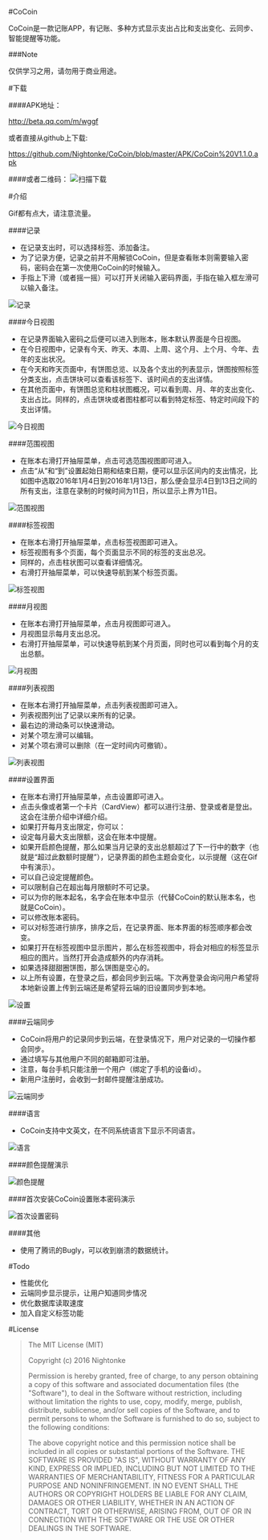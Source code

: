 #CoCoin

CoCoin是一款记账APP，有记账、多种方式显示支出占比和支出变化、云同步、智能提醒等功能。

###Note

仅供学习之用，请勿用于商业用途。

#下载

####APK地址：

http://beta.qq.com/m/wggf

或者直接从github上下载:

https://github.com/Nightonke/CoCoin/blob/master/APK/CoCoin%20V1.1.0.apk

####或者二维码：
![扫描下载](https://github.com/Nightonke/CoCoin/blob/master/APK/CoCoin%20V1.1.0.jpg)

#介绍

Gif都有点大，请注意流量。

####记录

 - 在记录支出时，可以选择标签、添加备注。
 - 为了记录方便，记录之前并不用解锁CoCoin，但是查看账本则需要输入密码，密码会在第一次使用CoCoin的时候输入。
 - 手指上下滑（或者摇一摇）可以打开关闭输入密码界面，手指在输入框左滑可以输入备注。

![记录](https://github.com/Nightonke/CoCoin/blob/master/Gif/%E8%AE%B0%E5%BD%95.gif)

####今日视图

 - 在记录界面输入密码之后便可以进入到账本，账本默认界面是今日视图。
 - 在今日视图中，记录有今天、昨天、本周、上周、这个月、上个月、今年、去年的支出状况。
 - 在今天和昨天页面中，有饼图总览、以及各个支出的列表显示，饼图按照标签分类支出，点击饼块可以查看该标签下、该时间点的支出详情。
 - 在其他页面中，有饼图总览和柱状图概况，可以看到周、月、年的支出变化、支出占比。同样的，点击饼块或者图柱都可以看到特定标签、特定时间段下的支出详情。

![今日视图](https://github.com/Nightonke/CoCoin/blob/master/Gif/%E4%BB%8A%E6%97%A5%E8%A7%86%E5%9B%BE.gif)

####范围视图

 - 在账本右滑打开抽屉菜单，点击可选范围视图即可进入。
 - 点击“从”和“到”设置起始日期和结束日期，便可以显示区间内的支出情况，比如图中选取2016年1月4日到2016年1月13日，那么便会显示4日到13日之间的所有支出，注意在录制的时候时间为11日，所以显示上界为11日。

![范围视图](https://github.com/Nightonke/CoCoin/blob/master/Gif/%E8%8C%83%E5%9B%B4%E8%A7%86%E5%9B%BE.gif)

####标签视图

 - 在账本右滑打开抽屉菜单，点击标签视图即可进入。
 - 标签视图有多个页面，每个页面显示不同的标签的支出总况。
 - 同样的，点击柱状图可以查看详细情况。
 - 右滑打开抽屉菜单，可以快速导航到某个标签页面。

![标签视图](https://github.com/Nightonke/CoCoin/blob/master/Gif/%E6%A0%87%E7%AD%BE%E8%A7%86%E5%9B%BE.gif)

####月视图

 - 在账本右滑打开抽屉菜单，点击月视图即可进入。
 - 月视图显示每月支出总况。
 - 右滑打开抽屉菜单，可以快速导航到某个月页面，同时也可以看到每个月的支出总额。

![月视图](https://github.com/Nightonke/CoCoin/blob/master/Gif/%E6%9C%88%E8%A7%86%E5%9B%BE.gif)

####列表视图

 - 在账本右滑打开抽屉菜单，点击列表视图即可进入。
 - 列表视图列出了记录以来所有的记录。
 - 最右边的滑动条可以快速滑动。
 - 对某个项左滑可以编辑。
 - 对某个项右滑可以删除（在一定时间内可撤销）。

![列表视图](https://github.com/Nightonke/CoCoin/blob/master/Gif/%E5%88%97%E8%A1%A8%E8%A7%86%E5%9B%BE.gif)

####设置界面

 - 在账本右滑打开抽屉菜单，点击设置即可进入。
 - 点击头像或者第一个卡片（CardView）都可以进行注册、登录或者是登出。这会在注册介绍中详细介绍。
 - 如果打开每月支出限定，你可以：
  - 设定每月最大支出限额，这会在账本中提醒。
  - 如果开启颜色提醒，那么如果当月记录的支出总额超过了下一行中的数字（也就是“超过此数额时提醒”），记录界面的颜色主题会变化，以示提醒（这在Gif中有演示）。
  - 可以自己设定提醒颜色。
  - 可以限制自己在超出每月限额时不可记录。
 - 可以为你的账本起名，名字会在账本中显示（代替CoCoin的默认账本名，也就是CoCoin）。
 - 可以修改账本密码。
 - 可以对标签进行排序，排序之后，在记录界面、账本界面的标签顺序都会改变。
 - 如果打开在标签视图中显示图片，那么在标签视图中，将会对相应的标签显示相应的图片。当然打开会造成额外的内存消耗。
 - 如果选择甜甜圈饼图，那么饼图是空心的。
 - 以上所有设置，在登录之后，都会同步到云端。下次再登录会询问用户希望将本地新设置上传到云端还是希望将云端的旧设置同步到本地。

![设置](https://github.com/Nightonke/CoCoin/blob/master/Gif/%E8%AE%BE%E7%BD%AE.gif)

####云端同步

 - CoCoin将用户的记录同步到云端，在登录情况下，用户对记录的一切操作都会同步。
 - 通过填写与其他用户不同的邮箱即可注册。
 - 注意，每台手机只能注册一个用户（绑定了手机的设备id）。
 - 新用户注册时，会收到一封邮件提醒注册成功。

![云端同步](https://github.com/Nightonke/CoCoin/blob/master/Gif/%E6%B3%A8%E5%86%8C.gif)

####语言

 - CoCoin支持中文英文，在不同系统语言下显示不同语言。

![语言](https://github.com/Nightonke/CoCoin/blob/master/Gif/%E8%AF%AD%E8%A8%80.gif)

####颜色提醒演示

![颜色提醒](https://github.com/Nightonke/CoCoin/blob/master/Gif/%E9%A2%9C%E8%89%B2%E6%8F%90%E9%86%92.gif)

####首次安装CoCoin设置账本密码演示

![首次设置密码](https://github.com/Nightonke/CoCoin/blob/master/Gif/%E8%AE%BE%E7%BD%AE%E5%AF%86%E7%A0%81.gif)

####其他

 - 使用了腾讯的Bugly，可以收到崩溃的数据统计。

#Todo

 - 性能优化
 - 云端同步显示提示，让用户知道同步情况
 - 优化数据库读取速度
 - 加入自定义标签功能

#License

> The MIT License (MIT)
> 
> Copyright (c) 2016 Nightonke
> 
> Permission is hereby granted, free of charge, to any person obtaining a copy of this software and associated documentation files (the "Software"), to deal in the Software without restriction, including without limitation the rights to use, copy, modify, merge, publish, distribute, sublicense, and/or sell copies of the Software, and to permit persons to whom the Software is furnished to do so, subject to the following conditions:
> 
> The above copyright notice and this permission notice shall be
> included in all copies or substantial portions of the Software. THE SOFTWARE IS PROVIDED "AS IS", WITHOUT WARRANTY OF ANY KIND, EXPRESS OR IMPLIED, INCLUDING BUT NOT LIMITED TO THE WARRANTIES OF MERCHANTABILITY, FITNESS FOR A PARTICULAR PURPOSE AND NONINFRINGEMENT. IN NO EVENT SHALL THE AUTHORS OR COPYRIGHT HOLDERS BE LIABLE FOR ANY CLAIM, DAMAGES OR OTHER LIABILITY, WHETHER IN AN ACTION OF CONTRACT, TORT OR OTHERWISE, ARISING FROM, OUT OF OR IN CONNECTION WITH THE SOFTWARE OR THE USE OR OTHER DEALINGS IN THE SOFTWARE.
